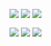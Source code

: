<p align = "center">
  <img src = "https://github-readme-stats.vercel.app/api?username=qianyiaz&show_icons=true&theme=tokyonight&line_height=27">
  <img src = "https://github-readme-stats.vercel.app/api/top-langs/?username=Qianyiaz&theme=radical">
  <img src="https://github-readme-streak-stats.herokuapp.com/?user=qianyiaz&show_icons=true&locale=en&layout=compact&theme=radical&line_height=50" />
</p>

<p align="center">
<img src="https://img.shields.io/badge/-C sharp-black?style=flat-square&logo=c#"/>
<img src="https://img.shields.io/badge/-Git-black?style=flat-square&logo=git"/>
<img src="https://img.shields.io/badge/-GitHub-black?style=flat-square&logo=github"/>
</p>

<p align = "center">

</p>
